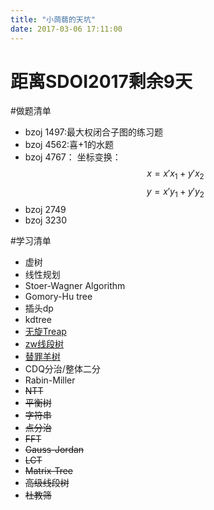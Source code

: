 ```yaml
---
title: "小蒟蒻的天坑"
date: 2017-03-06 17:11:00
---
```

# 距离SDOI2017剩余9天

#做题清单
* bzoj 1497:最大权闭合子图的练习题
* bzoj 4562:喜+1的水题
* bzoj 4767：
  坐标变换：
  $$x = x'x_1 + y'x_2$$
  $$y = x'y_1 + y'y_2$$
* bzoj 2749
* bzoj 3230


#学习清单
* 虚树
* 线性规划 
* Stoer-Wagner Algorithm
* Gomory-Hu tree
* 插头dp
* kdtree
* [无旋Treap](http://memphis.is-programmer.com/posts/46317.html)
* [zw线段树](http://blog.csdn.net/orzgeotcbrl/article/details/51901168)
* [替罪羊树](https://riteme.github.io/blog/2016-4-6/scapegoat.html)
* CDQ分治/整体二分
* Rabin-Miller
* ~~NTT~~
* ~~平衡树~~
* ~~字符串~~ 
* ~~点分治~~
* ~~FFT~~
* ~~Gauss-Jordan~~
* ~~LCT~~
* ~~Matrix-Tree~~
* ~~高级线段树~~
* ~~杜教筛~~